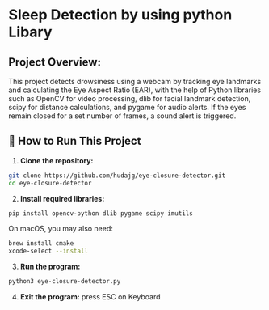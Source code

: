 # Sleep Detection by using python Libary 

## Project Overview: 
This project detects drowsiness using a webcam by tracking eye landmarks and calculating the Eye Aspect Ratio (EAR), with the help of Python libraries such as OpenCV for video processing, dlib for facial landmark detection, scipy for distance calculations, and pygame for audio alerts. If the eyes remain closed for a set number of frames, a sound alert is triggered. 

## 🚀 How to Run This Project

1. **Clone the repository:**

 ```bash
git clone https://github.com/hudajg/eye-closure-detector.git
cd eye-closure-detector
  ```
2. **Install required libraries:**
  ```bash
pip install opencv-python dlib pygame scipy imutils
  ```
On macOS, you may also need:
  ```bash
brew install cmake
xcode-select --install
  ```
3. **Run the program:**
  ```bash
python3 eye-closure-detector.py
  ```
4. **Exit the program:**
press ESC on Keyboard
